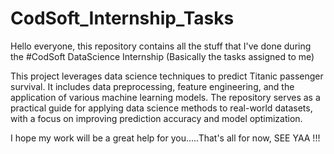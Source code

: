 # CodSoft_Internship_Tasks
Hello everyone, this repository contains all the stuff that I've done during the #CodSoft DataScience Internship (Basically the tasks assigned to me)

This project leverages data science techniques to predict Titanic passenger survival. 
It includes data preprocessing, feature engineering, and the application of various machine learning models. 
The repository serves as a practical guide for applying data science methods to real-world datasets, with a focus on improving prediction accuracy and model optimization.

I hope my work will be a great help for you.....That's all for now, SEE YAA !!!
